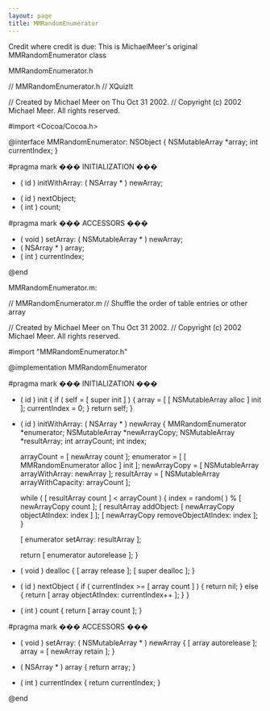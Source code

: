 ```yaml
---
layout: page
title: MMRandomEnumerator
---
```




Credit where credit is due: This is MichaelMeer's original MMRandomEnumerator class

MMRandomEnumerator.h

    
//  MMRandomEnumerator.h
//  XQuizIt

//  Created by Michael Meer on Thu Oct 31 2002.
//  Copyright (c) 2002 Michael Meer. All rights reserved.

#import <Cocoa/Cocoa.h>

@interface MMRandomEnumerator: NSObject
{
	NSMutableArray *array;
	int currentIndex;
}

#pragma mark ��� INITIALIZATION ���

+ ( id ) initWithArray: ( NSArray * ) newArray;
- ( id ) nextObject;
- ( int ) count;

#pragma mark ��� ACCESSORS ���

- ( void ) setArray: ( NSMutableArray * ) newArray;
- ( NSArray * ) array;
- ( int ) currentIndex;

@end


MMRandomEnumerator.m:

    
//  MMRandomEnumerator.m
//  Shuffle the order of table entries or other array

//  Created by Michael Meer on Thu Oct 31 2002.
//  Copyright (c) 2002 Michael Meer. All rights reserved.

#import "MMRandomEnumerator.h"

@implementation MMRandomEnumerator

#pragma mark ��� INITIALIZATION ���

- ( id ) init
{
	if ( self = [ super init ] )
	{
		array =  [ [ NSMutableArray alloc ] init ];
		currentIndex = 0;
	}
	return self;
}

+ ( id ) initWithArray: ( NSArray * ) newArray
{
	MMRandomEnumerator *enumerator;
	NSMutableArray *newArrayCopy;
	NSMutableArray *resultArray;
	int arrayCount;
	int index;
	
	arrayCount = [ newArray count ];
	enumerator = [ [ MMRandomEnumerator alloc ] init ];
	newArrayCopy = [ NSMutableArray arrayWithArray: newArray ];
	resultArray = [ NSMutableArray arrayWithCapacity: arrayCount ];
	
	while ( [ resultArray count ] < arrayCount )
	{
		index = random( ) % [ newArrayCopy count ];
		[ resultArray addObject: [ newArrayCopy objectAtIndex: index ] ];
		[ newArrayCopy removeObjectAtIndex: index ];
	}
	
	[ enumerator setArray: resultArray ];
	
	return [ enumerator autorelease ];
}

- ( void ) dealloc
{
	[ array release ];
	[ super dealloc ];
}

- ( id ) nextObject
{
	if ( currentIndex >= [ array count ] )
	{
		return nil;
	}
	else
	{
		return [ array objectAtIndex: currentIndex++ ];
	}
}

- ( int ) count
{
	return [ array count ];
}

#pragma mark ��� ACCESSORS ���

- ( void ) setArray: ( NSMutableArray * ) newArray
{
	[ array autorelease ];
	array = [ newArray retain ];
}

- ( NSArray * ) array
{
	return array;
}

- ( int ) currentIndex
{
	return currentIndex;
}

@end

